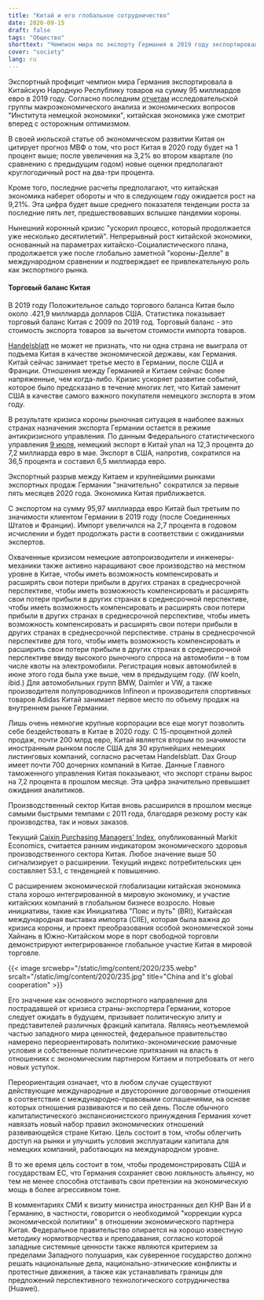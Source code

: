 ```yaml
---
title: "Китай и его глобальное сотрудничество"
date: 2020-09-15
draft: false
tags: "Общество"
shorttext: "Чемпион мира по экспорту Германия в 2019 году экспортировала в Китайскую Народную Республику товаров на 95 миллиардов евро."
cover: "society"
lang: ru
---
```


Экспортный профицит чемпион мира Германия экспортировала в Китайскую Народную Республику товаров на сумму 95 миллиардов евро в 2019 году. Согласно последним [отчетам](https://www.iwkoeln.de/presse/iw-nachrichten/beitrag/galina-kolev-deutschlands-wichtigste-kunden.html "Deutschlands wichtigste Kunden") исследовательской группы макроэкономического анализа и экономических вопросов "Института немецкой экономики", китайская экономика уже смотрит вперед с осторожным оптимизмом.

В своей июльской статье об экономическом развитии Китая он цитирует прогноз МВФ о том, что рост Китая в 2020 году будет на 1 процент выше; после увеличения на 3,2% во втором квартале (по сравнению с предыдущим годом) новые оценки предполагают круглогодичный рост на два-три процента.

Кроме того, последние расчеты предполагают, что китайская экономика наберет обороты и что в следующем году ожидается рост на 9,21%. Эта цифра будет выше среднего показателя тенденции роста за последние пять лет, предшествовавших вспышке пандемии короны.

Нынешний коронный кризис "ускорил процесс, который продолжается уже несколько десятилетий". Непрерывный рост китайской экономики, основанный на параметрах китайско-Социалистического плана, продолжается уже после глобально заметной "короны-Делле" в международном сравнении и подтверждает ее привлекательную роль как экспортного рынка.

#### Торговый баланс Китая

В 2019 году Положительное сальдо торгового баланса Китая было около .421,9 миллиарда долларов США. Статистика показывает торговый баланс Китая с 2009 по 2019 год. Торговый баланс - это стоимость экспорта товаров за вычетом стоимости импорта товаров.

[Handelsblatt](https://www.handelsblatt.com/politik/international/kurswechsel-bei-den-handelsbeziehungen-bundesregierung-richtet-chinapolitik-neu-aus/26148282.html?ticket=ST-2047064-eMeKrHIkssC1HzpUYg3B-ap6 "Bundesregierung richtet Chinapolitik neu aus") не может не признать, что ни одна страна не выиграла от подъема Китая в качестве экономической державы, как Германия. Китай сейчас занимает третье место в Германии, после США и Франции. Отношения между Германией и Китаем сейчас более напряженные, чем когда-либо. Кризис ускоряет развитие событий, которое было предсказано в течение многих лет, что Китай заменит США в качестве самого важного покупателя немецкого экспорта в этом году.

В результате кризиса короны рыночная ситуация в наиболее важных странах назначения экспорта Германии остается в режиме антикризисного управления. По данным Федерального статистического управления [9 июля](https://www.destatis.de/DE/Presse/Pressemitteilungen/2020/07/PD20_254_51.html "Exporte im Mai 2020: +9,0 % saisonbereinigt zum April 2020"), немецкий экспорт в Китай упал на 12,3 процента до 7,2 миллиарда евро в мае. Экспорт в США, напротив, сократился на 36,5 процента и составил 6,5 миллиарда евро.

Экспортный разрыв между Китаем и крупнейшими рынками экспортных продаж Германии "значительно" сократился за первые пять месяцев 2020 года. Экономика Китая приближается.

С экспортом на сумму 95,97 миллиарда евро Китай был третьим по значимости клиентом Германии в 2019 году (после Соединенных Штатов и Франции). Импорт увеличился на 2,7 процента в годовом исчислении и будет продолжать расти в соответствии с ожиданиями экспертов.

Охваченные кризисом немецкие автопроизводители и инженеры-механики также активно наращивают свое производство на местном уровне в Китае, чтобы иметь возможность компенсировать и расширять свои потери прибыли в других странах в среднесрочной перспективе, чтобы иметь возможность компенсировать и расширять свои потери прибыли в других странах в среднесрочной перспективе, чтобы иметь возможность компенсировать и расширять свои потери прибыли в других странах в среднесрочной перспективе, чтобы иметь возможность компенсировать и расширять свои потери прибыли в других странах в среднесрочной перспективе. страны в среднесрочной перспективе для того, чтобы иметь возможность компенсировать и расширить свои потери прибыли в других странах в среднесрочной перспективе ввиду высокого рыночного спроса на автомобили – в том числе квоты на электромобили. Регистрация новых автомобилей в июне этого года была уже выше, чем в предыдущем году. (IW koeln, ibid.) Для автомобильных групп BMW, Daimler и VW, а также производителя полупроводников Infineon и производителя спортивных товаров Adidas Китай занимает первое место по объему продаж на внутреннем рынке Германии.

Лишь очень немногие крупные корпорации все еще могут позволить себе бездействовать в Китае в 2020 году. С 15-процентной долей продаж, почти 200 млрд евро, Китай является вторым по значимости иностранным рынком после США для 30 крупнейших немецких листинговых компаний, согласно расчетам Handelsblatt. Dax Group имеет почти 700 дочерних компаний в Китае. Данные Главного таможенного управления Китая показывают, что экспорт страны вырос на 7,2 процента в прошлом месяце. Эта цифра значительно превышает ожидания аналитиков.

Производственный сектор Китая вновь расширился в прошлом месяце самыми быстрыми темпами с 2011 года, благодаря резкому росту как производства, так и новых заказов.

Текущий [Caixin Purchasing Managers' Index](https://www.bloomberg.com/quote/NAPMPMI:IND "ISM Manufacturing PMI SA"), опубликованный Markit Economics, считается ранним индикатором экономического здоровья производственного сектора Китая. Любое значение выше 50 сигнализирует о расширении. Текущий индекс потребительских цен составляет 53.1, с тенденцией к повышению.

С расширением экономической глобализации китайская экономика стала хорошо интегрированной в мировую экономику, и участие китайских компаний в глобальном бизнесе возросло. Новые инициативы, такие как Инициатива "Пояс и путь" (BRI), Китайская международная выставка импорта (CIIE), которая была важна до кризиса короны, и проект преобразования особой экономической зоны Хайнань в Южно-Китайском море в порт свободной торговли демонстрируют интегрированное глобальное участие Китая в мировой торговле.

{{< image srcwebp="/static/img/content/2020/235.webp" srcalt="/static/img/content/2020/235.jpg" title="China and it's global cooperation" >}}

Его значение как основного экспортного направления для пострадавшей от кризиса страны-экспортера Германии, которое следует ожидать в будущем, призывает политическую элиту и представителей различных фракций капитала. Являясь неотъемлемой частью западного мира ценностей, федеральное правительство намерено переориентировать политико-экономические рамочные условия и собственные политические притязания на власть в отношениях с экономическим партнером Китаем и потребовать от него новых уступок.

Переориентация означает, что в любом случае существуют действующие международные и двусторонние договорные отношения в соответствии с международно-правовыми соглашениями, на основе которых отношения развиваются и по сей день. После обычного капиталистического экспансионистского принуждения Германия хочет навязать новый набор правил экономических отношений развивающейся стране Китаю. Цель состоит в том, чтобы облегчить доступ на рынки и улучшить условия эксплуатации капитала для немецких компаний, работающих на международном уровне.

В то же время цель состоит в том, чтобы продемонстрировать США и государствам ЕС, что Германия сохраняет свою лояльность альянсу, но тем не менее способна отстаивать свои претензии на экономическую мощь в более агрессивном тоне.

В комментариях СМИ к визиту министра иностранных дел КНР Ван И в Германию, в частности, говорится о необходимой "коррекции курса экономической политики" в отношении экономического партнера Китая. Федеральное правительство опирается на хорошо известную методику нормотворчества и преподавания, согласно которой западные системные ценности также являются критерием за пределами Западного полушария, как суверенное государство должно решать национальные дела, национально-этнические конфликты и протестные движения, а также как устанавливать границы для предложений перспективного технологического сотрудничества (Huawei).
